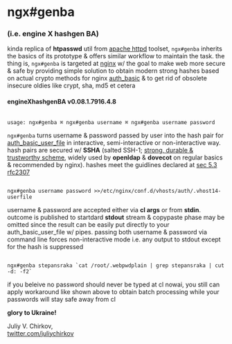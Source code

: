 # ngx#genba

### (i.e. engine X hashgen BA)


kinda replica of **htpasswd** util from [apache httpd](https://httpd.apache.org/) toolset, ```ngx#genba``` inherits the basics of its prototype & offers similar
workflow to maintain the task. the thing is, ```ngx#genba``` is targeted at [nginx](https://nginx.org) w/ the goal to make web more secure & safe by providing
simple solution to obtain modern strong hashes based on actual crypto
methods for nginx [auth_basic](http://nginx.org/en/docs/http/ngx_http_auth_basic_module.html) & to get rid of obsolete insecure oldies like
crypt, sha, md5 et cetera  

#### engineXhashgenBA v0.08.1.7916.4.8



```

usage: ngx#genba ⌘ ngx#genba username ⌘ ngx#genba username password

```




```ngx#genba``` turns username & password passed by user into the hash pair for
[auth_basic_user_file](http://nginx.org/en/docs/http/ngx_http_auth_basic_module.html#auth_basic_user_file) in interactive, semi-interactive
or non-interactive way. hash pairs are secured w/ **SSHA** (salted SSH-1; [strong,
durable & trustworthy scheme](https://goo.gl/CcksEm), widely used by **openldap**
& **dovecot** on regular basics & recommended by nginx). hashes meet the guidlines
declared at [sec 5.3 rfc2307](https://goo.gl/x4ZXmy)


```

ngx#genba username password >>/etc/nginx/conf.d/vhosts/auth/.vhost14-userfile

```


username & password are accepted either via **cl args** or from **stdin**. outcome is published to startdard **stdout** stream & copypaste phase may be omitted since
the result can be easily put directly to your auth_basic_user_file w/ pipes.
passing both username & password via command line forces non-interactive mode
i.e. any output to stdout except for the hash is suppressed


```

ngx#genba stepansraka `cat /root/.webpwdplain | grep stepansraka | cut -d: -f2` 

```


if you beleive no password should never be typed at cl nowai, you still can apply workaround like shown above to obtain batch processing while your passwords will stay safe away from cl

**glory to Ukraine!**

Juliy V. Chirkov,  
[twitter.com/juliychirkov](https://twitter.com/juliychirkov)
